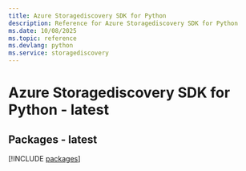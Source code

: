 ```yaml
---
title: Azure Storagediscovery SDK for Python
description: Reference for Azure Storagediscovery SDK for Python
ms.date: 10/08/2025
ms.topic: reference
ms.devlang: python
ms.service: storagediscovery
---
```

# Azure Storagediscovery SDK for Python - latest
## Packages - latest
[!INCLUDE [packages](storagediscovery-index.md)]